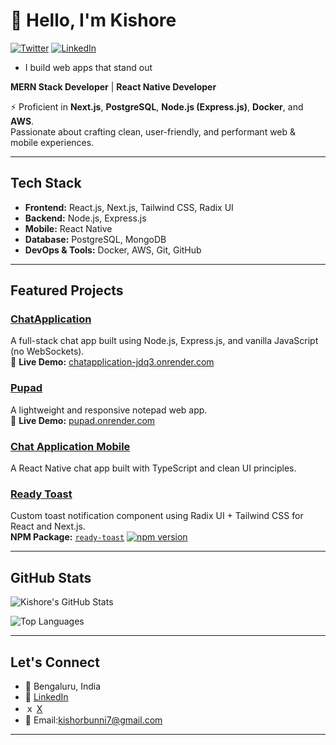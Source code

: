 # 👋 Hello, I'm Kishore

</div>
<a href="https://x.com/kishoresv_7" target="__blank"><img src="https://img.shields.io/twitter/follow/kishoresv_7?style=social" alt="Twitter"></a>
<a href="https://www.linkedin.com/in/kishore-sv-3253b9365/" target="_blank"><img src="https://img.shields.io/badge/LinkedIn-%230077B5.svg?&style=flat-square&logo=linkedin&logoColor=white" alt="LinkedIn"></a>
</a>
<br>

- I build web apps that stand out



**MERN Stack Developer** | **React Native Developer**

⚡ Proficient in **Next.js**, **PostgreSQL**, **Node.js (Express.js)**, **Docker**, and **AWS**.  
Passionate about crafting clean, user-friendly, and performant web & mobile experiences.

---

## Tech Stack

- **Frontend:** React.js, Next.js, Tailwind CSS, Radix UI
- **Backend:** Node.js, Express.js
- **Mobile:** React Native
- **Database:** PostgreSQL, MongoDB
- **DevOps & Tools:** Docker, AWS, Git, GitHub

---

## Featured Projects

### [ChatApplication](https://github.com/KishoreBunnny/ChatApplication)  
A full-stack chat app built using Node.js, Express.js, and vanilla JavaScript (no WebSockets).  
🔗 **Live Demo:** [chatapplication-jdq3.onrender.com](https://chatapplication-jdq3.onrender.com)

### [Pupad](https://github.com/KishoreBunnny/Pupad)  
A lightweight and responsive notepad web app.  
🔗 **Live Demo:** [pupad.onrender.com](https://pupad.onrender.com)

### [Chat Application Mobile](https://github.com/KishoreBunnny/chat-application-mobile)  
A React Native chat app built with TypeScript and clean UI principles.

### [Ready Toast](https://github.com/KishoreBunnny/ready-toast)  
Custom toast notification component using Radix UI + Tailwind CSS for React and Next.js.  
**NPM Package:** [`ready-toast`](https://www.npmjs.com/package/ready-toast)
[![npm version](https://img.shields.io/npm/v/ready-toast.svg)](https://www.npmjs.com/package/ready-toast)

---

## GitHub Stats

![Kishore's GitHub Stats](https://github-readme-stats.vercel.app/api?username=KishoreBunnny&show_icons=true&theme=radical)

![Top Languages](https://github-readme-stats.vercel.app/api/top-langs/?username=KishoreBunnny&layout=compact&theme=radical)

---

## Let's Connect

- 📍 Bengaluru, India  
- 💼 [LinkedIn](https://www.linkedin.com/in/your-linkedin-profile)
- ｘ [X](https://x.com/KISHORE_SV_7/)
- 📧 Email:kishorbunni7@gmail.com

---
